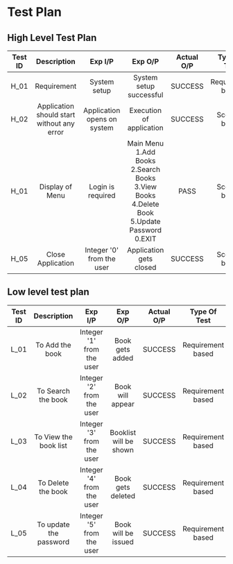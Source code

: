 # Test Plan

## High Level Test Plan

| Test ID |                 Description                |                    Exp I/P                    |          Exp O/P         | Actual O/P |    Type Of Test   |
|:-------:|:------------------------------------------:|:---------------------------------------------:|:------------------------:|:----------:|:-----------------:|
| H_01    | Requirement                                | System setup                                  | System setup successful  | SUCCESS    | Requirement based |
| H_02    | Application should start without any error | Application opens on system                   | Execution of application | SUCCESS    | Scenario based    |
| H_01|Display of Menu| Login is required | Main Menu<br>1.Add Books<br>2.Search Books<br>3.View Books<br>4.Delete Book<br> 5.Update Password<br>0.EXIT| PASS | Scenario based|
| H_05    | Close Application                          | Integer '0' from the user  | Application gets closed  | SUCCESS    | Scenario based    |


## Low level test plan


| Test ID |    Description    |                    Exp I/P                    |         Exp O/P         |    Actual O/P  |  Type Of Test  |
|:-------:|:-----------------:|:---------------------------------------------:|:-----------------------:|:--------------:|:--------------:|
| L_01    | To Add the book          |  Integer '1' from the user             | Book gets added         |   SUCCESS      | Requirement based |
| L_02    | To Search the book    |  Integer '2' from the user     |  Book will appear  |   SUCCESS      | Requirement based |
| L_03    | To View the book list    |  Integer '3' from the user       | Booklist will be shown       |   SUCCESS      | Requirement based |
| L_04    | To Delete the book       |  Integer '4' from the user                  | Book gets deleted       |   SUCCESS      | Requirement based |
| L_05    | To update the password        |  Integer '5' from the user               | Book will be issued     |   SUCCESS      | Requirement based |



